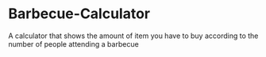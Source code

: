 # Barbecue-Calculator
A calculator that shows the amount of item you have to buy according to the number of people attending a barbecue

